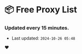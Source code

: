# :package: Free Proxy List
### Updated every 15 minutes.

- Last updated: `2024-10-26 05:48`

:heart:
